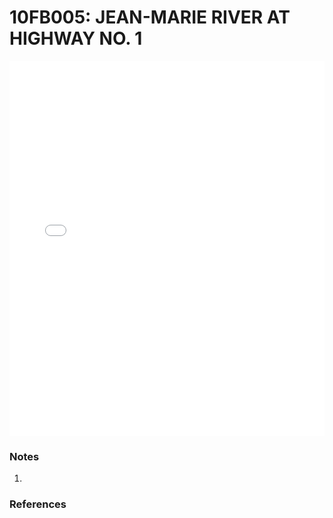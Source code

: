 # 10FB005: JEAN-MARIE RIVER AT HIGHWAY NO. 1

<iframe src="/distribution_estimation/_static/stations/10FB005_fdc.html" width="100%" height="600" frameborder="0"></iframe>

### Notes
1. 

### References

